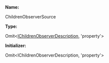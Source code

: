 **Name:**

ChildrenObserverSource

**Type:**

Omit<[IChildrenObserverDescription](https://gitbook-18.gitbook.io/au//runtime/definitions/interfaces/ichildrenobserverdescription), 'property'>

**Initializer:**

Omit<IChildrenObserverDescription, 'property'>

